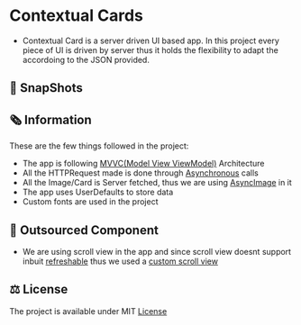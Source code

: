 # Contextual Cards

* Contextual Card is a server driven UI based app. In this project every piece of UI is driven by server thus it holds the flexibility to adapt the accordoing to the JSON provided. 

## 📸 SnapShots



## 🗞 Information

These are the few things followed in the project:
* The app is following [MVVC(Model View ViewModel)](https://www.hackingwithswift.com/books/ios-swiftui/introducing-mvvm-into-your-swiftui-project) Architecture
* All the HTTPRequest made is done through [Asynchronous](https://www.raywenderlich.com/25013447-async-await-in-swiftui) calls
* All the Image/Card is Server fetched, thus we are using [AsyncImage](https://developer.apple.com/documentation/swiftui/asyncimage) in it
* The app uses UserDefaults to store data
* Custom fonts are used in the project

## 🧰 Outsourced Component

* We are using scroll view in the app and since scroll view doesnt support inbuit [refreshable](https://developer.apple.com/documentation/swiftui/label/refreshable(action:)) thus we used a [custom scroll view](https://stackoverflow.com/a/65100922/13105622)

## ⚖️ License
The project is available under MIT [License](https://github.com/gokulnair2001/Fampay-Assignment/blob/main/License)

